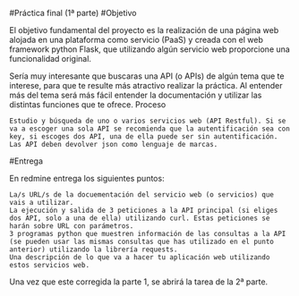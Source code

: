 #Práctica final (1ª parte)
#Objetivo

El objetivo fundamental del proyecto es la realización de una página web alojada en una plataforma como servicio (PaaS)  y creada con el web framework python Flask, que utilizando algún servicio web proporcione una funcionalidad original.

Sería muy interesante que buscaras una API (o APIs) de algún tema que te interese, para que te resulte más atractivo realizar la práctica. Al entender más del tema será más fácil entender la documentación y utilizar las distintas funciones que te ofrece.
Proceso

    Estudio y búsqueda de uno o varios servicios web (API Restful). Si se va a escoger una sola API se recomienda que la autentificación sea con key, si escoges dos API, una de ella puede ser sin autentificación. Las API deben devolver json como lenguaje de marcas.

#Entrega

En redmine entrega los siguientes puntos:

    La/s URL/s de la docuementación del servicio web (o servicios) que vais a utilizar.
    La ejecución y salida de 3 peticiones a la API principal (si eliges dos API, solo a una de ella) utilizando curl. Estas peticiones se harán sobre URL con parámetros.
    3 programas python que muestren información de las consultas a la API (se pueden usar las mismas consultas que has utilizado en el punto anterior) utilizando la librería requests. 
    Una descripción de lo que va a hacer tu aplicación web utilizando estos servicios web.

Una vez que este corregida la parte 1, se abrirá la tarea de la 2ª parte.
